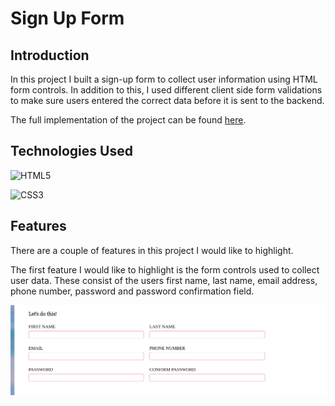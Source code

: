 # **Sign Up Form**

## **Introduction**

In this project I built a sign-up form to collect user information using HTML form controls. In addition to this, I used different client side form validations to make sure users entered the correct data before it is sent to the backend.

The full implementation of the project can be found [here](https://wilsonsiaw.github.io/sign-up-form/).

## **Technologies Used**

![HTML5](https://img.shields.io/badge/HTML5-E34F26?style=for-the-badge&logo=html5&logoColor=white)

![CSS3](https://img.shields.io/badge/CSS3-1572B6?style=for-the-badge&logo=css3&logoColor=white)

## **Features**

There are a couple of features in this project I would like to highlight.

The first feature I would like to highlight is the form controls used to collect user data. These consist of the users first name, last name, email address, phone number, password and password confirmation field.

![Form Controls](readme-assets/form-controls-screenshot.png)